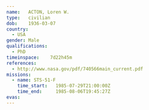 ```yaml
---
name:	ACTON, Loren W.
type:	civilian
dob:	1936-03-07
country:
  - USA
gender:	Male
qualifications:
  - PhD
timeinspace:	7d22h45m
references:
  - http://www.nasa.gov/pdf/740566main_current.pdf
missions:
  - name: STS-51-F
    time_start:   1985-07-29T21:00:00Z
    time_end:     1985-08-06T19:45:27Z
evas:
---
```

